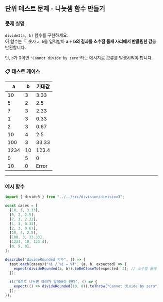 ## 단위 테스트 문제 - 나눗셈 함수 만들기

### 문제 설명

`divide3(a, b)` 함수를 구현하세요.  
이 함수는 두 숫자 `a`, `b`를 입력받아 **a ÷ b의 결과를 소수점 둘째 자리에서 반올림한 값**을 반환합니다.

단, `b`가 0이면 `"Cannot divide by zero"`라는 메시지로 오류를 발생시켜야 합니다.

### 📋 테스트 케이스

| a    | b   | 기대값 |
| ---- | --- | ------ |
| 10   | 3   | 3.33   |
| 5    | 2   | 2.5    |
| 7    | 3   | 2.33   |
| 1    | 3   | 0.33   |
| 2    | 3   | 0.67   |
| 10   | 4   | 2.5    |
| 100  | 3   | 33.33  |
| 1234 | 10  | 123.4  |
| 0    | 5   | 0      |
| 10   | 0   | Error  |

---

### 예시 함수

```ts
import { divide3 } from "../../src/division/division3";

const cases = [
  [10, 3, 3.33],
  [5, 2, 2.5],
  [7, 3, 2.33],
  [1, 3, 0.33],
  [2, 3, 0.67],
  [10, 4, 2.5],
  [100, 3, 33.33],
  [1234, 10, 123.4],
  [0, 5, 0],
];

describe("divideRounded 함수", () => {
  test.each(cases)("%i / %i = %f", (a, b, expected) => {
    expect(divideRounded(a, b)).toBeCloseTo(expected, 2); // 소수점 둘째 자리까지 검사
  });

  it("0으로 나누면 에러가 발생해야 한다", () => {
    expect(() => divideRounded(10, 0)).toThrow("Cannot divide by zero");
  });
});
```
